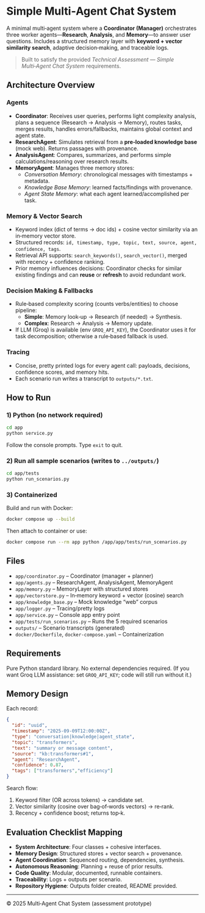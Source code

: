 # Simple Multi‑Agent Chat System

A minimal multi‑agent system where a **Coordinator (Manager)** orchestrates three worker agents—**Research**, **Analysis**, and **Memory**—to answer user questions. Includes a structured memory layer with **keyword + vector similarity search**, adaptive decision‑making, and traceable logs.

> Built to satisfy the provided *Technical Assessment — Simple Multi‑Agent Chat System* requirements.

## Architecture Overview

### Agents
- **Coordinator**: Receives user queries, performs light complexity analysis, plans a sequence (Research → Analysis → Memory), routes tasks, merges results, handles errors/fallbacks, maintains global context and agent state.
- **ResearchAgent**: Simulates retrieval from a **pre‑loaded knowledge base** (mock web). Returns passages with provenance.
- **AnalysisAgent**: Compares, summarizes, and performs simple calculations/reasoning over research results.
- **MemoryAgent**: Manages three memory stores:
  - *Conversation Memory*: chronological messages with timestamps + metadata.
  - *Knowledge Base Memory*: learned facts/findings with provenance.
  - *Agent State Memory*: what each agent learned/accomplished per task.

### Memory & Vector Search
- Keyword index (dict of terms → doc ids) + cosine vector similarity via an in‑memory vector store.
- Structured records: `id, timestamp, type, topic, text, source, agent, confidence, tags`.
- Retrieval API supports: `search_keywords()`, `search_vector()`, merged with recency + confidence ranking.
- Prior memory influences decisions: Coordinator checks for similar existing findings and can **reuse** or **refresh** to avoid redundant work.

### Decision Making & Fallbacks
- Rule‑based complexity scoring (counts verbs/entities) to choose pipeline:
  - **Simple**: Memory look‑up → Research (if needed) → Synthesis.
  - **Complex**: Research → Analysis → Memory update.
- If LLM (Groq) is available (env `GROQ_API_KEY`), the Coordinator uses it for task decomposition; otherwise a rule‑based fallback is used.

### Tracing
- Concise, pretty printed logs for every agent call: payloads, decisions, confidence scores, and memory hits.
- Each scenario run writes a transcript to `outputs/*.txt`.

## How to Run

### 1) Python (no network required)
```bash
cd app
python service.py
```
Follow the console prompts. Type `exit` to quit.

### 2) Run all sample scenarios (writes to `../outputs/`)
```bash
cd app/tests
python run_scenarios.py
```

### 3) Containerized
Build and run with Docker:
```bash
docker compose up --build
```
Then attach to container or use:
```bash
docker compose run --rm app python /app/app/tests/run_scenarios.py
```

## Files
- `app/coordinator.py` – Coordinator (manager + planner)
- `app/agents.py` – ResearchAgent, AnalysisAgent, MemoryAgent
- `app/memory.py` – MemoryLayer with structured stores
- `app/vectorstore.py` – In‑memory keyword + vector (cosine) search
- `app/knowledge_base.py` – Mock knowledge “web” corpus
- `app/logger.py` – Tracing/pretty logs
- `app/service.py` – Console app entry point
- `app/tests/run_scenarios.py` – Runs the 5 required scenarios
- `outputs/` – Scenario transcripts (generated)
- `docker/Dockerfile`, `docker-compose.yaml` – Containerization

## Requirements
Pure Python standard library. No external dependencies required.
(If you want Groq LLM assistance: set `GROQ_API_KEY`; code will still run without it.)

## Memory Design
Each record:
```json
{
  "id": "uuid",
  "timestamp": "2025-09-09T12:00:00Z",
  "type": "conversation|knowledge|agent_state",
  "topic": "transformers",
  "text": "summary or message content",
  "source": "kb:transformers#1",
  "agent": "ResearchAgent",
  "confidence": 0.87,
  "tags": ["transformers","efficiency"]
}
```
Search flow:
1. Keyword filter (OR across tokens) → candidate set.
2. Vector similarity (cosine over bag‑of‑words vectors) → re‑rank.
3. Recency + confidence boost; returns top‑k.

## Evaluation Checklist Mapping
- **System Architecture**: Four classes + cohesive interfaces.
- **Memory Design**: Structured stores + vector search + provenance.
- **Agent Coordination**: Sequenced routing, dependencies, synthesis.
- **Autonomous Reasoning**: Planning + reuse of prior results.
- **Code Quality**: Modular, documented, runnable containers.
- **Traceability**: Logs + outputs per scenario.
- **Repository Hygiene**: Outputs folder created, README provided.

---

© 2025 Multi‑Agent Chat System (assessment prototype)
